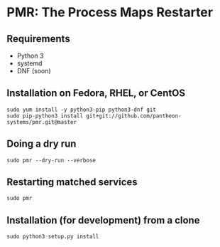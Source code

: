 PMR: The Process Maps Restarter
===

Requirements
---

 * Python 3
 * systemd
 * DNF (soon)

Installation on Fedora, RHEL, or CentOS
---

    sudo yum install -y python3-pip python3-dnf git
    sudo pip-python3 install git+git://github.com/pantheon-systems/pmr.git@master

Doing a dry run
---

    sudo pmr --dry-run --verbose

Restarting matched services
---

    sudo pmr

Installation (for development) from a clone
---

    sudo python3 setup.py install
